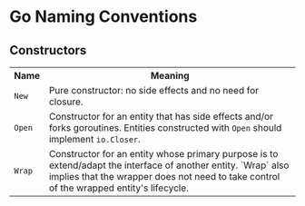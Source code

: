 # Go Naming Conventions

## Constructors

<table>

<tr>
<th>Name</th>
<th>Meaning</th>
</tr>
<tr>
<td><code>New</code></td>
<td>Pure constructor: no side effects and no need for closure.</td>
</tr>
<tr>
<td><code>Open</code></td>
<td>Constructor for an entity that has side effects and/or forks goroutines. Entities
constructed with <code>Open</code> should implement <code>io.Closer</code>.
</td>
</tr>
<tr>
<tr>
<td><code>Wrap</code></td>
<td>Constructor for an entity whose primary purpose is to extend/adapt the interface
of another entity. `Wrap` also implies that the wrapper does not need to take control of the
wrapped entity's lifecycle.
</td>
</tr>
</table>
